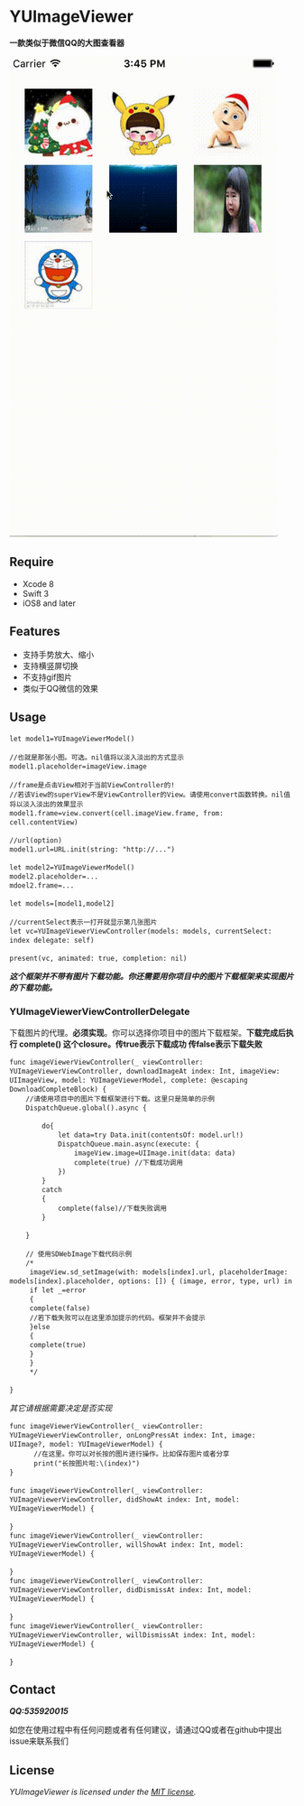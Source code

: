 # YUImageViewer
**一款类似于微信QQ的大图查看器**

![](https://raw.githubusercontent.com/fengyu122/YUImageViewer/master/screenshot.gif)

## Require
* Xcode 8
* Swift 3
* iOS8 and later

## Features
* 支持手势放大、缩小
* 支持横竖屏切换
* 不支持gif图片
* 类似于QQ微信的效果

## Usage
~~~
let model1=YUImageViewerModel()

//也就是那张小图。可选。nil值将以淡入淡出的方式显示
model1.placeholder=imageView.image

//frame是点击View相对于当前ViewController的!
//若该View的superView不是ViewController的View。请使用convert函数转换。nil值将以淡入淡出的效果显示
model1.frame=view.convert(cell.imageView.frame, from: cell.contentView)

//url(option)
model1.url=URL.init(string: "http://...")

let model2=YUImageViewerModel()
model2.placeholder=...
mdoel2.frame=...

let models=[model1,model2]

//currentSelect表示一打开就显示第几张图片
let vc=YUImageViewerViewController(models: models, currentSelect: index delegate: self)

present(vc, animated: true, completion: nil)
~~~

***这个框架并不带有图片下载功能。你还需要用你项目中的图片下载框架来实现图片的下载功能。***

### YUImageViewerViewControllerDelegate

下载图片的代理。**必须实现**。你可以选择你项目中的图片下载框架。**下载完成后执行 complete() 这个closure。传true表示下载成功 传false表示下载失败**
~~~
func imageViewerViewController(_ viewController: YUImageViewerViewController, downloadImageAt index: Int, imageView: UIImageView, model: YUImageViewerModel, complete: @escaping DownloadCompleteBlock) {
    //请使用项目中的图片下载框架进行下载。这里只是简单的示例
    DispatchQueue.global().async {

        do{
            let data=try Data.init(contentsOf: model.url!)
            DispatchQueue.main.async(execute: {
                imageView.image=UIImage.init(data: data)
                complete(true) //下载成功调用
            })
        }
        catch
        {
            complete(false)//下载失败调用
        }

    }

    // 使用SDWebImage下载代码示例
    /*
     imageView.sd_setImage(with: models[index].url, placeholderImage: models[index].placeholder, options: []) { (image, error, type, url) in
     if let _=error
     {
     complete(false)
     //若下载失败可以在这里添加提示的代码。框架并不会提示
     }else
     {
     complete(true)
     }
     }
     */

}

~~~

*其它请根据需要决定是否实现*
~~~
func imageViewerViewController(_ viewController: YUImageViewerViewController, onLongPressAt index: Int, image: UIImage?, model: YUImageViewerModel) {
      //在这里。你可以对长按的图片进行操作。比如保存图片或者分享
      print("长按图片啦:\(index)")
}

func imageViewerViewController(_ viewController: YUImageViewerViewController, didShowAt index: Int, model: YUImageViewerModel) {

}
func imageViewerViewController(_ viewController: YUImageViewerViewController, willShowAt index: Int, model: YUImageViewerModel) {

}
func imageViewerViewController(_ viewController: YUImageViewerViewController, didDismissAt index: Int, model: YUImageViewerModel) {

}
func imageViewerViewController(_ viewController: YUImageViewerViewController, willDismissAt index: Int, model: YUImageViewerModel) {

}
~~~

## Contact
***QQ:535920015***

如您在使用过程中有任何问题或者有任何建议，请通过QQ或者在github中提出issue来联系我们

## License

*YUImageViewer is licensed under the [MIT license](https://github.com/fengyu122/YUImageViewer/blob/master/LICENSE).*
